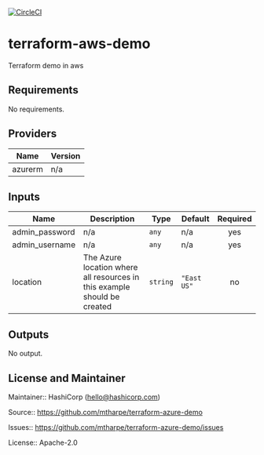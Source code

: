 [![CircleCI](https://dl.circleci.com/status-badge/img/gh/mtharpe/terraform-azure-demo/tree/master.svg?style=svg)](https://dl.circleci.com/status-badge/redirect/gh/mtharpe/terraform-azure-demo/tree/master)


# terraform-aws-demo                                                                                                                                                        
Terraform demo in aws 

## Requirements

No requirements.

## Providers

| Name | Version |
|------|---------|
| azurerm | n/a |

## Inputs

| Name | Description | Type | Default | Required |
|------|-------------|------|---------|:--------:|
| admin\_password | n/a | `any` | n/a | yes |
| admin\_username | n/a | `any` | n/a | yes |
| location | The Azure location where all resources in this example should be created | `string` | `"East US"` | no |

## Outputs

No output.

## License and Maintainer

Maintainer:: HashiCorp (<hello@hashicorp.com>)

Source:: https://github.com/mtharpe/terraform-azure-demo

Issues:: https://github.com/mtharpe/terraform-azure-demo/issues

License:: Apache-2.0
